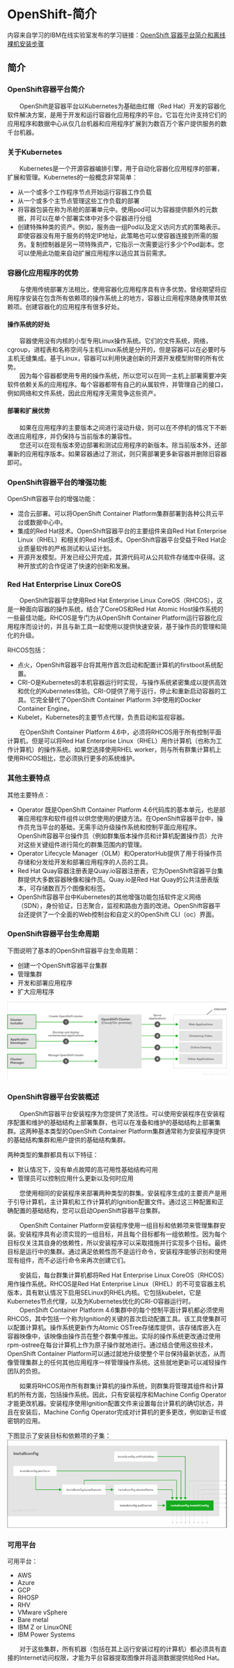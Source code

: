 # OpenShift-简介
内容来自学习的IBM在线实验室发布的学习链接：[OpenShift 容器平台简介和离线裸机安装步骤](https://csc.cn.ibm.com/roadmap/index/6cad9db3-bca0-45a8-abbc-c2c6fd38cb60?eventId=5c9e9c67-e55e-483a-a6bb-32f89b1bdc23)
## 简介
### OpenShift容器平台简介
&#8195;&#8195;OpenShift是容器平台以Kubernetes为基础由红帽（Red Hat）开发的容器化软件解决方案，是用于开发和运行容器化应用程序的平台。它旨在允许支持它们的应用程序和数据中心从仅几台机器和应用程序扩展到为数百万个客户提供服务的数千台机器。
### 关于Kubernetes
&#8195;&#8195;Kubernetes是一个开源容器编排引擎，用于自动化容器化应用程序的部署，扩展和管理。Kubernetes的一般概念非常简单：
- 从一个或多个工作程序节点开始运行容器工作负载
- 从一个或多个主节点管理这些工作负载的部署
- 将容器包装在称为吊舱的部署单元中。使用pod可以为容器提供额外的元数据，并可以在单个部署实体中对多个容器进行分组
- 创建特殊种类的资产。例如，服务由一组Pod以及定义访问方式的策略表示。即使容器没有用于服务的特定IP地址，此策略也可以使容器连接到所需的服务。复制控制器是另一项特殊资产，它指示一次需要运行多少个Pod副本。您可以使用此功能来自动扩展应用程序以适应其当前需求。

### 容器化应用程序的优势
&#8195;&#8195;与使用传统部署方法相比，使用容器化应用程序具有许多优势。曾经期望将应用程序安装在包含所有依赖项的操作系统上的地方，容器让应用程序随身携带其依赖项。创建容器化的应用程序有很多好处。

#### 操作系统的好处
&#8195;&#8195;容器使用没有内核的小型专用Linux操作系统。它们的文件系统，网络，cgroup，进程表和名称空间与主机Linux系统是分开的，但是容器可以在必要时与主机无缝集成。基于Linux，容器可以利用快速创新的开源开发模型附带的所有优势。    
&#8195;&#8195;因为每个容器都使用专用的操作系统，所以您可以在同一主机上部署需要冲突软件依赖关系的应用程序。每个容器都带有自己的从属软件，并管理自己的接口，例如网络和文件系统，因此应用程序无需竞争这些资产。
#### 部署和扩展优势
&#8195;&#8195;如果在应用程序的主要版本之间进行滚动升级，则可以在不停机的情况下不断改进应用程序，并仍保持与当前版本的兼容性。    
&#8195;&#8195;您还可以在现有版本旁边部署和测试应用程序的新版本。除当前版本外，还部署新的应用程序版本。如果容器通过了测试，则只需部署更多新容器并删除旧容器即可。 

### OpenShift容器平台的增强功能
OpenShift容器平台的增强功能：
- 混合云部署。可以将OpenShift Container Platform集群部署到各种公共云平台或数据中心中。
- 集成的R​​ed Hat技术。OpenShift容器平台的主要组件来自Red Hat Enterprise Linux（RHEL）和相关的Red Hat技术。OpenShift容器平台受益于Red Hat企业质量软件的严格测试和认证计划。
- 开源开发模型。开发已经公开完成，其源代码可从公共软件存储库中获得。这种开放式的合作促进了快速的创新和发展。

### Red Hat Enterprise Linux CoreOS
&#8195;&#8195;OpenShift容器平台使用Red Hat Enterprise Linux CoreOS（RHCOS），这是一种面向容器的操作系统，结合了CoreOS和Red Hat Atomic Host操作系统的一些最佳功能。RHCOS是专门为从OpenShift Container Platform运行容器化应用程序而设计的，并且与新工具一起使用以提供快速安装，基于操作员的管理和简化的升级。

RHCOS包括：
- 点火，OpenShift容器平台将其用作首次启动和配置计算机的firstboot系统配置。
- CRI-O是Kubernetes的本机容器运行时实现，与操作系统紧密集成以提供高效和优化的Kubernetes体验。CRI-O提供了用于运行，停止和重新启动容器的工具。它完全替代了OpenShift Container Platform 3中使用的Docker Container Engine。
- Kubelet，Kubernetes的主要节点代理，负责启动和监视容器。

&#8195;&#8195;在OpenShift Container Platform 4.6中，必须将RHCOS用于所有控制平面计算机，但是可以将Red Hat Enterprise Linux（RHEL）用作计算机（也称为工作计算机）的操作系统。如果您选择使用RHEL worker，则与所有群集计算机上使用RHCOS相比，您必须执行更多的系统维护。

### 其他主要特点
其他主要特点：
- Operator 既是OpenShift Container Platform 4.6代码库的基本单元，也是部署应用程序和软件组件以供您使用的便捷方法。在OpenShift容器平台中，操作员充当平台的基础，无需手动升级操作系统和控制平面应用程序。OpenShift容器平台操作员（例如群集版本操作员和计算机配置操作员）允许对这些关键组件进行简化的群集范围内的管理。
- Operator Lifecycle Manager（OLM）和OperatorHub提供了用于将操作员存储和分发给开发和部署应用程序的人员的工具。
- Red Hat Quay容器注册表是Quay.io容器注册表，它为OpenShift容器平台集群提供大多数容器映像和操作员。Quay.io是Red Hat Quay的公共注册表版本，可存储数百万个图像和标签。
- OpenShift容器平台中Kubernetes的其他增强功能包括软件定义网络（SDN），身份验证，日志聚合，监视和路由方面的改进。OpenShift容器平台还提供了一个全面的Web控制台和自定义的OpenShift CLI（oc）界面。

### OpenShift容器平台生命周期
下图说明了基本的OpenShift容器平台生命周期：
- 创建一个OpenShift容器平台集群
- 管理集群
- 开发和部署应用程序
- 扩大应用程序

![openshift生命周期](openshift-1.png)

### OpenShift容器平台安装概述
&#8195;&#8195;OpenShift容器平台安装程序为您提供了灵活性。可以使用安装程序在安装程序配置和维护的基础结构上部署集群，也可以在准备和维护的基础结构上部署集群。这两种基本类型的OpenShift Container Platform集群通常称为安装程序提供的基础结构集群和用户提供的基础结构集群。

两种类型的集群都具有以下特征：
- 默认情况下，没有单点故障的高可用性基础结构可用
- 管理员可以控制应用什么更新以及何时应用

&#8195;&#8195;您使用相同的安装程序来部署两种类型的群集。安装程序生成的主要资产是用于引导计算机，主计算机和工作计算机的Ignition配置文件。通过这三种配置和正确配置的基础结构，您可以启动OpenShift容器平台集群。

&#8195;&#8195;OpenShift Container Platform安装程序使用一组目标和依赖项来管理集群安装。安装程序具有必须实现的一组目标，并且每个目标都有一组依赖性。因为每个目标仅关注其自身的依赖性，所以安装程序可以采取措施并行实现多个目标。最终目标是运行中的集群。通过满足依赖性而不是运行命令，安装程序能够识别和使用现有组件，而不必运行命令来再次创建它们。

&#8195;&#8195;安装后，每台群集计算机都将Red Hat Enterprise Linux CoreOS（RHCOS）用作操作系统。RHCOS是Red Hat Enterprise Linux（RHEL）的不可变容器主机版本，具有默认情况下启用SELinux的RHEL内核。它包括kubelet，它是Kubernetes节点代理，以及为Kubernetes优化的CRI-O容器运行时。     
&#8195;&#8195;OpenShift Container Platform 4.6集群中的每个控制平面计算机都必须使用RHCOS，其中包括一个称为Ignition的关键的首次启动配置工具。该工具使集群可以配置计算机。操作系统更新作为Atomic OSTree存储库提供，该存储库嵌入在容器映像中，该映像由操作员在整个群集中推出。实际的操作系统更改通过使用rpm-ostree在每台计算机上作为原子操作就地进行。通过结合使用这些技术，OpenShift Container Platform可以通过就地升级使整个平台保持最新状态，从而像管理集群上的任何其他应用程序一样管理操作系统。这些就地更新可以减轻操作团队的负担。

&#8195;&#8195;如果将RHCOS用作所有群集计算机的操作系统，则群集将管理其组件和计算机的所有方面，包括操作系统。因此，只有安装程序和Machine Config Operator才能更改机器。安装程序使用Ignition配置文件来设置每台计算机的确切状态，并且在安装后，Machine Config Operator完成对计算机的更多更改，例如新证书或密钥的应用。

下图显示了安装目标和依赖项的子集：    
![OpenShift容器平台的安装目标和依赖项](openshift-2.png)

### 可用平台
可用平台：
- AWS
- Azure
- GCP
- RHOSP
- RHV
- VMware vSphere
- Bare metal
- IBM Z or LinuxONE
- IBM Power Systems

&#8195;&#8195;对于这些集群，所有机器（包括在其上运行安装过程的计算机）都必须具有直接的Internet访问权限，才能为平台容器提取图像并将遥测数据提供给Red Hat。

